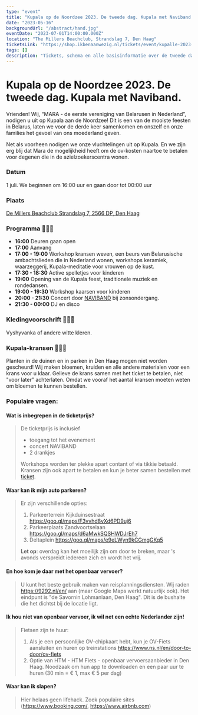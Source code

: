 ```yaml
---
type: "event"
title: "Kupala op de Noordzee 2023. De tweede dag. Kupala met Naviband."
date: "2023-05-16"
backgroundUrl: "/abstract/hand.jpg"
eventDate: "2023-07-01T14:00:00.000Z"
location: "The Millers Beachclub, Strandslag 7, Den Haag"
ticketsLink: "https://shop.ikbenaanwezig.nl/tickets/event/kupalle-2023-early-birds"
tags: []
description: "Tickets, schema en alle basisinformatie over de tweede dag van het festival van de Belarusische cultuur «Kupala op de Noordzee 2023» met Naviband"
---
```


# Kupala op de Noordzee 2023. De tweede dag. Kupala met Naviband.

Vrienden! Wij, “MARA - de eerste vereniging van Belarusen in Nederland”, nodigen u uit op Kupala aan de Noordzee!
Dit is een van de mooiste feesten in Belarus, laten we voor de derde keer samenkomen en onszelf en onze families het gevoel van ons moederland geven.

Net als voorheen nodigen we onze vluchtelingen uit op Kupala. En we zijn erg blij dat Mara de mogelijkheid heeft om de ov-kosten naartoe te betalen voor degenen die in de azielzoekerscentra wonen.

### Datum
1 juli. We beginnen om 16:00 uur en gaan door tot 00:00 uur

### Plaats
[De Millers Beachclub
Strandslag 7, 2566 DP, Den Haag](https://maps.app.goo.gl/Dach3XgMAyCrBrMRA?g_st=ic)

### Programma 🌿🌿🌿
- **16:00** Deuren gaan open
- **17:00** Aanvang
- **17:00 - 19:00** Workshop kransen weven, een beurs van Belarusische ambachtslieden die in Nederland wonen, workshops keramiek, waarzeggerij, Kupala-meditatie voor vrouwen op de kust.
- **17:30 - 18:30** Active spelletjes voor kinderen
- **19:00** Opening van de Kupala feest, traditionele muziek en rondedansen.
- **19:00 - 19:30** Workshop kaarsen voor kinderen
- **20:00 - 21:30** Concert door [NAVIBAND](https://www.instagram.com/naviband/) bij zonsondergang.
- **21:30 - 00:00** DJ en disco

### Kledingvoorschrift 🤍🤍🤍
Vyshyvanka of andere witte kleren.

### Kupala-kransen 🌾🌾🌾
Planten in de duinen en in parken in Den Haag mogen niet worden gescheurd!
Wij maken bloemen, kruiden en alle andere materialen voor een krans voor u klaar.
Gelieve de krans samen met het ticket te betalen, niet "voor later" achterlaten. Omdat we vooraf het aantal kransen moeten weten om bloemen te kunnen bestellen.

### Populaire vragen:

#### Wat is inbegrepen in de ticketprijs?
> De ticketprijs is inclusief
> * toegang tot het evenement
> * concert NAVIBAND
> * 2 drankjes
>
> Workshops worden ter plekke apart contant of via tikkie betaald. Kransen zijn ook apart te betalen en kun je beter samen bestellen met [ticket](https://shop.ikbenaanwezig.nl/tickets/event/kupalle-2023-early-birds).

#### Waar kan ik mijn auto parkeren?
> Er zijn verschillende opties:
> 1. Parkeerterrein Kijkduinsestraat <https://goo.gl/maps/F3vvhd8vXd6PD9uj6>
> 1. Parkeerplaats Zandvoortselaan <https://goo.gl/maps/d6aMwkSQSHWDJrEh7>
> 1. Deltaplein <https://goo.gl/maps/e9eLWyn9kCGmgGKq5>
>
> **Let op**: overdag kan het moeilijk zijn om door te breken, maar 's avonds verspreidt iedereen zich en wordt het vrij.

#### En hoe kom je daar met het openbaar vervoer?
> U kunt het beste gebruik maken van reisplanningsdiensten. Wij raden <https://9292.nl/en/> aan (maar Google Maps werkt natuurlijk ook). Het eindpunt is "de Savornin Lohmanlaan, Den Haag". Dit is de bushalte die het dichtst bij de locatie ligt.

#### Ik hou niet van openbaar vervoer, ik wil net een echte Nederlander zijn!
> Fietsen zijn te huur:
> 1. Als je een persoonlijke OV-chipkaart hebt, kun je OV-Fiets aansluiten en huren op treinstations <https://www.ns.nl/en/door-to-door/ov-fiets>
> 1. Optie van HTM - HTM Fiets - openbaar vervoersaanbieder in Den Haag. Noodzaak om hun app te downloaden en een paar uur te huren (30 min = € 1, max € 5 per dag)

#### Waar kan ik slapen?
> Hier helaas geen lifehack. Zoek populaire sites (<https://www.booking.com/>, <https://www.airbnb.com>)
